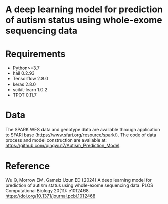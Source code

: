# A deep learning model for prediction of autism status using whole-exome sequencing data

# Requirements
- Python>=3.7
- hail 0.2.93
- Tensorflow 2.8.0
- keras 2.8.0
- scikit-learn 1.0.2
- TPOT 0.11.7


# Data
The SPARK WES data and genotype data are available through application to SFARI base (https://www.sfari.org/resource/spark/). The code of data process and model construction are available at: https://github.com/qingwu17/Autism_Prediction_Model.

# Reference
Wu Q, Morrow EM, Gamsiz Uzun ED (2024) A deep learning model for prediction of autism status using whole-exome sequencing data. PLOS Computational Biology 20(11): e1012468. https://doi.org/10.1371/journal.pcbi.1012468
